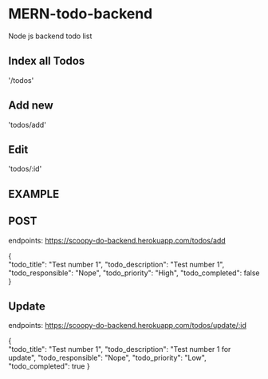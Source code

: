 # MERN-todo-backend
Node js backend todo list

## Index all Todos
'/todos'
## Add new
'todos/add'
## Edit
'todos/:id'

## EXAMPLE

## POST
endpoints: https://scoopy-do-backend.herokuapp.com/todos/add

{	
	"todo_title": "Test number 1",
	"todo_description": "Test number 1",
	"todo_responsible": "Nope",
	"todo_priority": "High",
	"todo_completed": false
}

## Update
endpoints: https://scoopy-do-backend.herokuapp.com/todos/update/:id

{	
	"todo_title": "Test number 1",
	"todo_description": "Test number 1 for update",
	"todo_responsible": "Nope",
	"todo_priority": "Low",
	"todo_completed": true
}
